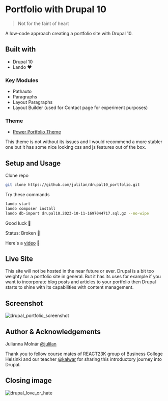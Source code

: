 # Portfolio with Drupal 10

> Not for the faint of heart

A low-code approach creating a portfolio site with Drupal 10.

## Built with

- Drupal 10
- Lando ♥️

### Key Modules

- Pathauto
- Paragraphs
- Layout Paragraphs
- Layout Builder (used for Contact page for experiment purposes)

### Theme

- [Power Portfolio Theme](https://www.drupal.org/project/power_portfolio)

This theme is not without its issues and I would recommend a more stabler one but it has some nice looking css and js features out of the box.

## Setup and Usage

Clone repo
```bash
git clone https://github.com/julilan/drupal10_portfolio.git
```

Try these commands
```bash
lando start
lando composer install
lando db-import drupal10.2023-10-11-1697044717.sql.gz --no-wipe
```

Good luck 🦔

Status: Broken 👻

Here's a [video](https://github.com/julilan/drupal10_portfolio/assets/122397061/f44d7ed5-1b60-4e63-9461-0ff34ae63256) 🎥

## Live Site

This site will not be hosted in the near future or ever. Drupal is a bit too weighty for a portfolio site in general. But it has its uses for example if you want to incorporate blog posts and articles to your portfolio then Drupal starts to shine with its capabilities with content management.

## Screenshot

![drupal_portfolio_screenshot](https://github.com/julilan/drupal10_portfolio/assets/122397061/6e3ded67-dc91-4089-b3ba-5bbe1dd02fc3)

## Author & Acknowledgements

Julianna Molnár [@julilan](https://github.com/julilan)

Thank you to fellow course mates of REACT23K group of Business College Helsinki and our teacher [@kalwar](https://github.com/kalwar) for sharing this introductory journey into Drupal.

## Closing image

![drupal_love_or_hate](https://github.com/julilan/drupal10_portfolio/assets/122397061/43212134-1a87-4d01-ae0d-79c211a1cf6a)
